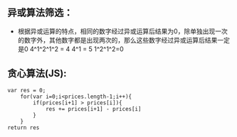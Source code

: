 ## 异或算法筛选：
- 根据异或运算的特点，相同的数字经过异或运算后结果为0，除单独出现一次的数字外，其他数字都是出现两次的，那么这些数字经过异或运算后结果一定是0
4^1^2^1^2 = 4 
 4^1 = 5
1^2^1^2=0

## 贪心算法(JS):
```
var res = 0;
    for(var i=0;i<prices.length-1;i++){
        if(prices[i+1] > prices[i]){
            res += prices[i+1] - prices[i]
        }
    }
return res

```